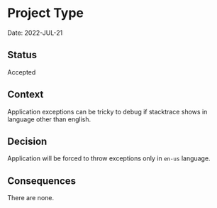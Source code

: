 # Project Type

Date: 2022-JUL-21

## Status

Accepted

## Context

Application exceptions can be tricky to debug if stacktrace shows in language other than english.

## Decision

Application will be forced to throw exceptions only in `en-us` language.

## Consequences

There are none.